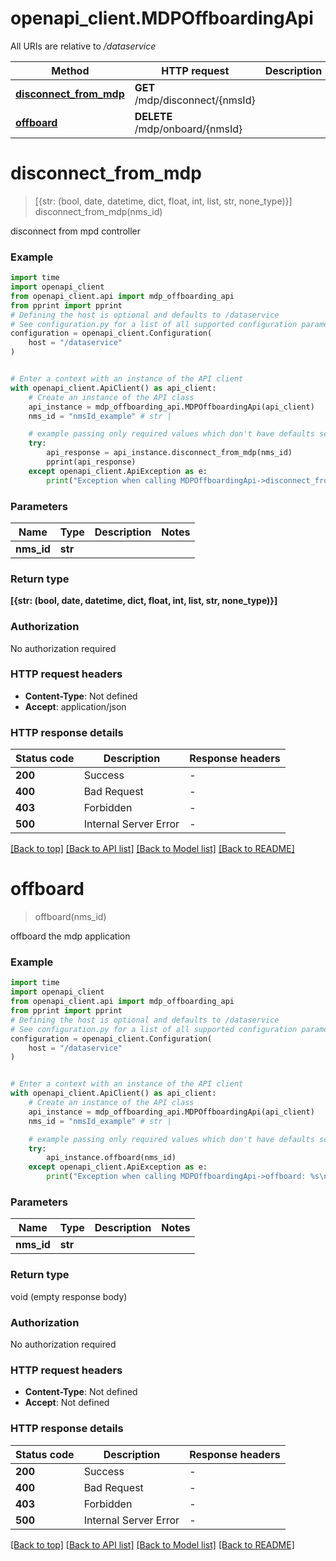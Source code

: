# openapi_client.MDPOffboardingApi

All URIs are relative to */dataservice*

Method | HTTP request | Description
------------- | ------------- | -------------
[**disconnect_from_mdp**](MDPOffboardingApi.md#disconnect_from_mdp) | **GET** /mdp/disconnect/{nmsId} | 
[**offboard**](MDPOffboardingApi.md#offboard) | **DELETE** /mdp/onboard/{nmsId} | 


# **disconnect_from_mdp**
> [{str: (bool, date, datetime, dict, float, int, list, str, none_type)}] disconnect_from_mdp(nms_id)



disconnect from mpd controller

### Example


```python
import time
import openapi_client
from openapi_client.api import mdp_offboarding_api
from pprint import pprint
# Defining the host is optional and defaults to /dataservice
# See configuration.py for a list of all supported configuration parameters.
configuration = openapi_client.Configuration(
    host = "/dataservice"
)


# Enter a context with an instance of the API client
with openapi_client.ApiClient() as api_client:
    # Create an instance of the API class
    api_instance = mdp_offboarding_api.MDPOffboardingApi(api_client)
    nms_id = "nmsId_example" # str | 

    # example passing only required values which don't have defaults set
    try:
        api_response = api_instance.disconnect_from_mdp(nms_id)
        pprint(api_response)
    except openapi_client.ApiException as e:
        print("Exception when calling MDPOffboardingApi->disconnect_from_mdp: %s\n" % e)
```


### Parameters

Name | Type | Description  | Notes
------------- | ------------- | ------------- | -------------
 **nms_id** | **str**|  |

### Return type

**[{str: (bool, date, datetime, dict, float, int, list, str, none_type)}]**

### Authorization

No authorization required

### HTTP request headers

 - **Content-Type**: Not defined
 - **Accept**: application/json


### HTTP response details

| Status code | Description | Response headers |
|-------------|-------------|------------------|
**200** | Success |  -  |
**400** | Bad Request |  -  |
**403** | Forbidden |  -  |
**500** | Internal Server Error |  -  |

[[Back to top]](#) [[Back to API list]](../README.md#documentation-for-api-endpoints) [[Back to Model list]](../README.md#documentation-for-models) [[Back to README]](../README.md)

# **offboard**
> offboard(nms_id)



offboard the mdp application

### Example


```python
import time
import openapi_client
from openapi_client.api import mdp_offboarding_api
from pprint import pprint
# Defining the host is optional and defaults to /dataservice
# See configuration.py for a list of all supported configuration parameters.
configuration = openapi_client.Configuration(
    host = "/dataservice"
)


# Enter a context with an instance of the API client
with openapi_client.ApiClient() as api_client:
    # Create an instance of the API class
    api_instance = mdp_offboarding_api.MDPOffboardingApi(api_client)
    nms_id = "nmsId_example" # str | 

    # example passing only required values which don't have defaults set
    try:
        api_instance.offboard(nms_id)
    except openapi_client.ApiException as e:
        print("Exception when calling MDPOffboardingApi->offboard: %s\n" % e)
```


### Parameters

Name | Type | Description  | Notes
------------- | ------------- | ------------- | -------------
 **nms_id** | **str**|  |

### Return type

void (empty response body)

### Authorization

No authorization required

### HTTP request headers

 - **Content-Type**: Not defined
 - **Accept**: Not defined


### HTTP response details

| Status code | Description | Response headers |
|-------------|-------------|------------------|
**200** | Success |  -  |
**400** | Bad Request |  -  |
**403** | Forbidden |  -  |
**500** | Internal Server Error |  -  |

[[Back to top]](#) [[Back to API list]](../README.md#documentation-for-api-endpoints) [[Back to Model list]](../README.md#documentation-for-models) [[Back to README]](../README.md)

